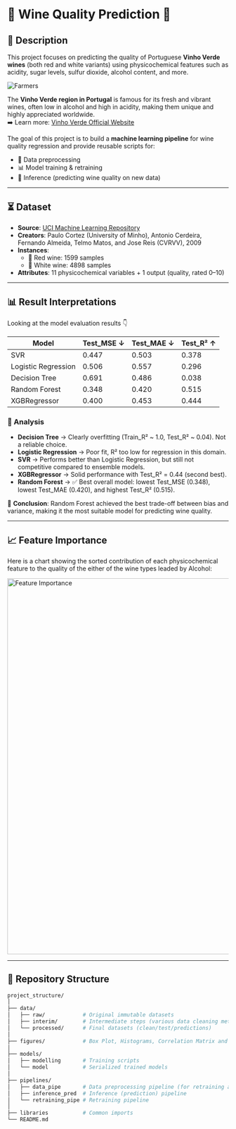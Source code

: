 # 🍷 Wine Quality Prediction 🥂

## 📝 Description  
This project focuses on predicting the quality of Portuguese **Vinho Verde wines** (both red and white variants) using physicochemical features such as acidity, sugar levels, sulfur dioxide, alcohol content, and more.  

![Farmers](https://github.com/user-attachments/assets/99665533-2684-4568-891d-cf4d61e739ed)

The **Vinho Verde region in Portugal** is famous for its fresh and vibrant wines, often low in alcohol and high in acidity, making them unique and highly appreciated worldwide.  
➡️ Learn more: [Vinho Verde Official Website](https://www.vinhoverde.pt/pt/)


The goal of this project is to build a **machine learning pipeline** for wine quality regression and provide reusable scripts for:  
- 🔧 Data preprocessing  
- 📊 Model training & retraining  
- 🤖 Inference (predicting wine quality on new data)  

---

## ⏳ Dataset  
- **Source**: [UCI Machine Learning Repository](https://archive.ics.uci.edu/dataset/186/wine+quality)  
- **Creators**: Paulo Cortez (University of Minho), Antonio Cerdeira, Fernando Almeida, Telmo Matos, and Jose Reis (CVRVV), 2009  
- **Instances**:  
  - 🍷 Red wine: 1599 samples  
  - 🥂 White wine: 4898 samples  
- **Attributes**: 11 physicochemical variables + 1 output (quality, rated 0–10)  

---

## 📊 Result Interpretations

Looking at the model evaluation results 👇

| Model               | Test_MSE ↓ | Test_MAE ↓ | Test_R² ↑ |
|---------------------|------------|------------|-----------|
| SVR                 | 0.447      | 0.503      | 0.378     |
| Logistic Regression | 0.506      | 0.557      | 0.296     |
| Decision Tree       | 0.691      | 0.486      | 0.038     |
| Random Forest       | 0.348      | 0.420      | 0.515     |
| XGBRegressor        | 0.400      | 0.453      | 0.444     |

### 🔎 Analysis
- **Decision Tree** → Clearly overfitting (Train_R² ~ 1.0, Test_R² ~ 0.04). Not a reliable choice.  
- **Logistic Regression** → Poor fit, R² too low for regression in this domain.  
- **SVR** → Performs better than Logistic Regression, but still not competitive compared to ensemble models.  
- **XGBRegressor** → Solid performance with Test_R² = 0.44 (second best).  
- **Random Forest** → ✅ Best overall model: lowest Test_MSE (0.348), lowest Test_MAE (0.420), and highest Test_R² (0.515).  

📌 **Conclusion**: Random Forest achieved the best trade-off between bias and variance, making it the most suitable model for predicting wine quality.

---

## 📈 Feature Importance
Here is a chart showing the sorted contribution of each physicochemical feature to the quality of the either of the wine types leaded by Alcohol:

<img width="547" height="855" alt="Feature Importance" src="https://github.com/user-attachments/assets/56c2064a-34f1-43d6-98c2-ff7dd4a68bc8" />

---

## 📂 Repository Structure  
```bash
project_structure/
│
├── data/
│   ├── raw/            # Original immutable datasets
│   ├── interim/        # Intermediate steps (various data cleaning methods)
│   └── processed/      # Final datasets (clean/test/predictions)
│
├── figures/            # Box Plot, Histograms, Correlation Matrix and Feature Importance
│
├── models/
│   ├── modelling       # Training scripts
│   └── model           # Serialized trained models
│
├── pipelines/
│   ├── data_pipe       # Data preprocessing pipeline (for retraining and predicting)
│   ├── inference_pred  # Inference (prediction) pipeline
│   └── retraining_pipe # Retraining pipeline
│
├── libraries           # Common imports
└── README.md

